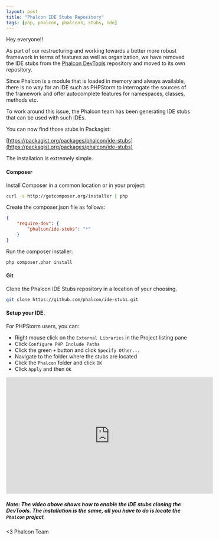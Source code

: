 ```yaml
---
layout: post
title: "Phalcon IDE Stubs Repository"
tags: [php, phalcon, phalcon3, stubs, ide]
---
```


Hey everyone!!

As part of our restructuring and working towards a better more robust framework in terms of features as well as organization, we have removed the IDE stubs from the [Phalcon DevTools](https://github.com/phalcon/phalcon-devtools/) repository and moved to its own repository.

Since Phalcon is a module that is loaded in memory and always available, there is no way for an IDE such as PHPStorm to interrogate the sources of the framework and offer autocomplete features for namespaces, classes, methods etc.

To work around this issue, the Phalcon team has been generating IDE stubs that can be used with such IDEs.

<!--more-->
You can now find those stubs in Packagist:

[https://packagist.org/packages/phalcon/ide-stubs](https://packagist.org/packages/phalcon/ide-stubs)

The installation is extremely simple. 

#### Composer
Install Composer in a common location or in your project:

```bash
curl -s http://getcomposer.org/installer | php
```

Create the composer.json file as follows:

```json
{
    "require-dev": {
        "phalcon/ide-stubs": "*"
    }
}
```

Run the composer installer:

```bash
php composer.phar install
```

#### Git
Clone the Phalcon IDE Stubs repository in a location of your choosing.
```bash
git clone https://github.com/phalcon/ide-stubs.git
```

#### Setup your IDE.
For PHPStorm users, you can:
 
- Right mouse click on the `External Libraries` in the Project listing pane
- Click `Configure PHP Include Paths`
- Click the green `+` button and click `Specify Other...`
- Navigate to the folder where the stubs are located
- Click the `Phalcon` folder and click `OK`
- Click `Apply` and then `OK`

<iframe width="560" height="315" src="https://www.youtube.com/embed/UbUx_6Cs6r4" frameborder="0" allowfullscreen></iframe>

<h5 class="alert alert-danger">
Note: The video above shows how to enable the IDE stubs cloning the DevTools. The installation is the same, all you have to do is locate the <code>Phalcon</code> project 
</h5>


<3 Phalcon Team


